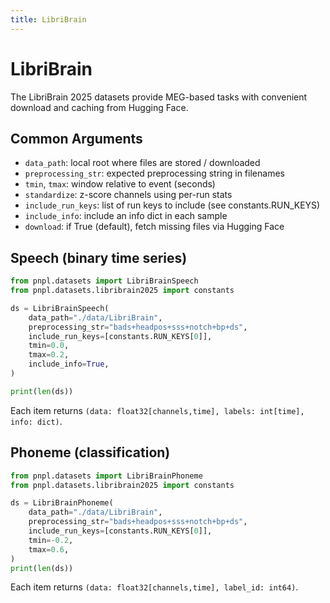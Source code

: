 ```yaml
---
title: LibriBrain
---
```


# LibriBrain

The LibriBrain 2025 datasets provide MEG-based tasks with convenient download and caching from Hugging Face.

## Common Arguments

- `data_path`: local root where files are stored / downloaded
- `preprocessing_str`: expected preprocessing string in filenames
- `tmin`, `tmax`: window relative to event (seconds)
- `standardize`: z-score channels using per-run stats
- `include_run_keys`: list of run keys to include (see constants.RUN_KEYS)
- `include_info`: include an info dict in each sample
- `download`: if True (default), fetch missing files via Hugging Face

## Speech (binary time series)

```python
from pnpl.datasets import LibriBrainSpeech
from pnpl.datasets.libribrain2025 import constants

ds = LibriBrainSpeech(
    data_path="./data/LibriBrain",
    preprocessing_str="bads+headpos+sss+notch+bp+ds",
    include_run_keys=[constants.RUN_KEYS[0]],
    tmin=0.0,
    tmax=0.2,
    include_info=True,
)

print(len(ds))
```

Each item returns `(data: float32[channels,time], labels: int[time], info: dict)`.

## Phoneme (classification)

```python
from pnpl.datasets import LibriBrainPhoneme
from pnpl.datasets.libribrain2025 import constants

ds = LibriBrainPhoneme(
    data_path="./data/LibriBrain",
    preprocessing_str="bads+headpos+sss+notch+bp+ds",
    include_run_keys=[constants.RUN_KEYS[0]],
    tmin=-0.2,
    tmax=0.6,
)
print(len(ds))
```

Each item returns `(data: float32[channels,time], label_id: int64)`.

